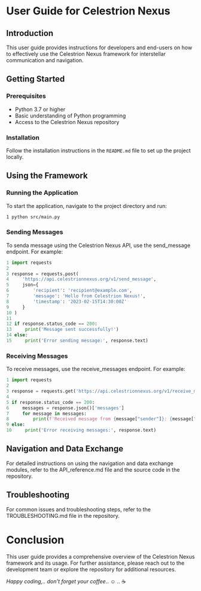 # User Guide for Celestrion Nexus

## Introduction
This user guide provides instructions for developers and end-users on how to effectively use the Celestrion Nexus framework for interstellar communication and navigation.

## Getting Started

### Prerequisites
- Python 3.7 or higher
- Basic understanding of Python programming
- Access to the Celestrion Nexus repository

### Installation
Follow the installation instructions in the `README.md` file to set up the project locally.

## Using the Framework

### Running the Application
To start the application, navigate to the project directory and run:

```bash
1 python src/main.py
```

### Sending Messages
To senda message using the Celestrion Nexus API, use the send_message endpoint. For example:

```python
1 import requests
2 
3 response = requests.post(
4     'https://api.celestrionnexus.org/v1/send_message',
5     json={
6         'recipient': 'recipient@example.com',
7         'message': 'Hello from Celestrion Nexus!',
8         'timestamp': '2023-02-15T14:30:00Z'
9     }
10 )
11 
12 if response.status_code == 200:
13     print('Message sent successfully!')
14 else:
15     print('Error sending message:', response.text)
```

### Receiving Messages
To receive messages, use the receive_messages endpoint. For example:

```python
1 import requests
2 
3 response = requests.get('https://api.celestrionnexus.org/v1/receive_messages')
4 
5 if response.status_code == 200:
6     messages = response.json()['messages']
7     for message in messages:
8         print(f'Received message from {message["sender"]}: {message["message"]}')
9 else:
10     print('Error receiving messages:', response.text)
```

## Navigation and Data Exchange
For detailed instructions on using the navigation and data exchange modules, refer to the API_reference.md file and the source code in the repository.

## Troubleshooting
For common issues and troubleshooting steps, refer to the TROUBLESHOOTING.md file in the repository.

# Conclusion
This user guide provides a comprehensive overview of the Celestrion Nexus framework and its usage. For further assistance, please reach out to the development team or explore the repository for additional resources.

*Happy coding,.. don't forget your coffee*..  ☺ ..  ☕
